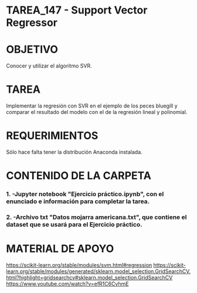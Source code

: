 ﻿# TAREA_147 - Support Vector Regressor

# OBJETIVO

Conocer y utilizar el algoritmo SVR.


# TAREA
Implementar la regresión con SVR en el ejemplo de los peces bluegill y comparar el resultado del modelo con el de la regresión lineal y polinomial.

# REQUERIMIENTOS

Sólo hace falta tener la distribución Anaconda instalada.

# CONTENIDO DE LA CARPETA

### 1. -Jupyter notebook "Ejercicio práctico.ipynb", con el enunciado e información para completar la tarea.
### 2. -Archivo txt "Datos mojarra americana.txt", que contiene el dataset que se usará para el Ejercicio práctico.


# MATERIAL DE APOYO

https://scikit-learn.org/stable/modules/svm.html#regression
https://scikit-learn.org/stable/modules/generated/sklearn.model_selection.GridSearchCV.html?highlight=gridsearchcv#sklearn.model_selection.GridSearchCV
https://www.youtube.com/watch?v=efR1C6CvhmE
